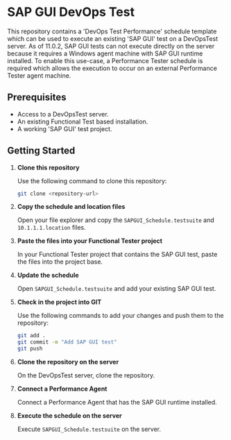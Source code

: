 # SAP GUI DevOps Test

This repository contains a 'DevOps Test Performance' schedule template which can be used to execute an existing 'SAP GUI' test on a DevOpsTest server. As of 11.0.2, SAP GUI tests can not execute directly on the server because it requires a Windows agent machine with SAP GUI runtime installed. To enable this use-case, a Performance Tester schedule is required which allows the execution to occur on an external Performance Tester agent machine.

## Prerequisites

- Access to a DevOpsTest server.
- An existing Functional Test based installation.
- A working 'SAP GUI' test project.

## Getting Started

1. **Clone this repository**

    Use the following command to clone this repository:

    ```bash
    git clone <repository-url>
    ```

2. **Copy the schedule and location files**

    Open your file explorer and copy the `SAPGUI_Schedule.testsuite` and `10.1.1.1.location` files.

3. **Paste the files into your Functional Tester project**

    In your Functional Tester project that contains the SAP GUI test, paste the files into the project base.

4. **Update the schedule**

    Open `SAPGUI_Schedule.testsuite` and add your existing SAP GUI test.

5. **Check in the project into GIT**

    Use the following commands to add your changes and push them to the repository:

    ```bash
    git add .
    git commit -m "Add SAP GUI test"
    git push
    ```

6. **Clone the repository on the server**

    On the DevOpsTest server, clone the repository.

7. **Connect a Performance Agent**

    Connect a Performance Agent that has the SAP GUI runtime installed.

8. **Execute the schedule on the server**

    Execute `SAPGUI_Schedule.testsuite` on the server.
